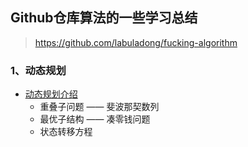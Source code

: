 ## Github仓库算法的一些学习总结
> https://github.com/labuladong/fucking-algorithm

### 1、动态规划

- [动态规划介绍](./动态规划学习.md)
  - 重叠子问题 —— 斐波那契数列
  - 最优子结构 —— 凑零钱问题
  - 状态转移方程